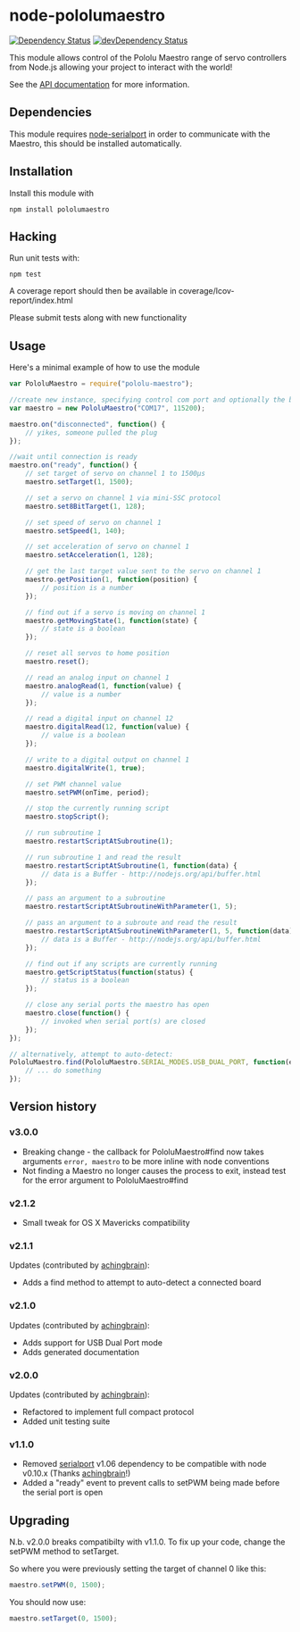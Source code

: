 # node-pololumaestro

[![Dependency Status](https://david-dm.org/omcaree/node-pololumaestro.png)](https://david-dm.org/omcaree/node-pololumaestro)
[![devDependency Status](https://david-dm.org/omcaree/node-pololumaestro/dev-status.png)](https://david-dm.org/omcaree/node-pololumaestro#info=devDependencies)

This module allows control of the Pololu Maestro range of servo controllers from Node.js allowing your project to interact with the world!

See the [API documentation](http://omcaree.github.io/node-pololumaestro/) for more information.

## Dependencies

This module requires [node-serialport](https://github.com/voodootikigod/node-serialport) in order to communicate with the Maestro, this should be installed automatically.

## Installation

Install this module with

```shell
npm install pololumaestro
```

## Hacking

Run unit tests with:

```shell
npm test
```

A coverage report should then be available in coverage/lcov-report/index.html

Please submit tests along with new functionality

## Usage

Here's a minimal example of how to use the module

```javascript
var PololuMaestro = require("pololu-maestro");

//create new instance, specifying control com port and optionally the baud rate
var maestro = new PololuMaestro("COM17", 115200);

maestro.on("disconnected", function() {
	// yikes, someone pulled the plug
});

//wait until connection is ready
maestro.on("ready", function() {
	// set target of servo on channel 1 to 1500μs
	maestro.setTarget(1, 1500);

	// set a servo on channel 1 via mini-SSC protocol
	maestro.set8BitTarget(1, 128);

	// set speed of servo on channel 1
	maestro.setSpeed(1, 140);

	// set acceleration of servo on channel 1
	maestro.setAcceleration(1, 128);

	// get the last target value sent to the servo on channel 1
	maestro.getPosition(1, function(position) {
		// position is a number
	});

	// find out if a servo is moving on channel 1
	maestro.getMovingState(1, function(state) {
		// state is a boolean
	});

	// reset all servos to home position
	maestro.reset();

	// read an analog input on channel 1
	maestro.analogRead(1, function(value) {
		// value is a number
	});

	// read a digital input on channel 12
	maestro.digitalRead(12, function(value) {
		// value is a boolean
	});

	// write to a digital output on channel 1
	maestro.digitalWrite(1, true);

	// set PWM channel value
	maestro.setPWM(onTime, period);

	// stop the currently running script
	maestro.stopScript();

	// run subroutine 1
	maestro.restartScriptAtSubroutine(1);

	// run subroutine 1 and read the result
	maestro.restartScriptAtSubroutine(1, function(data) {
		// data is a Buffer - http://nodejs.org/api/buffer.html
	});

	// pass an argument to a subroutine
	maestro.restartScriptAtSubroutineWithParameter(1, 5);

	// pass an argument to a subroute and read the result
	maestro.restartScriptAtSubroutineWithParameter(1, 5, function(data) {
		// data is a Buffer - http://nodejs.org/api/buffer.html
	});

	// find out if any scripts are currently running
	maestro.getScriptStatus(function(status) {
		// status is a boolean
	});

	// close any serial ports the maestro has open
	maestro.close(function() {
		// invoked when serial port(s) are closed
	});
});

// alternatively, attempt to auto-detect:
PololuMaestro.find(PololuMaestro.SERIAL_MODES.USB_DUAL_PORT, function(error, maestro) {
	// ... do something
});
```

## Version history

### v3.0.0
 * Breaking change - the callback for PololuMaestro#find now takes arguments `error, maestro` to be more inline with node conventions
 * Not finding a Maestro no longer causes the process to exit, instead test for the error argument to PololuMaestro#find

### v2.1.2
 * Small tweak for OS X Mavericks compatibility

### v2.1.1

Updates  (contributed by [achingbrain](https://github.com/achingbrain)):
 * Adds a find method to attempt to auto-detect a connected board

### v2.1.0

Updates  (contributed by [achingbrain](https://github.com/achingbrain)):

 * Adds support for USB Dual Port mode
 * Adds generated documentation

### v2.0.0

Updates (contributed by [achingbrain](https://github.com/achingbrain)):

 * Refactored to implement full compact protocol
 * Added unit testing suite

### v1.1.0

 * Removed [serialport](https://github.com/voodootikigod/node-serialport) v1.06 dependency to be compatible with node v0.10.x (Thanks [achingbrain](https://github.com/achingbrain)!)
 * Added a "ready" event to prevent calls to setPWM being made before the serial port is open


## Upgrading

N.b. v2.0.0 breaks compatibilty with v1.1.0.  To fix up your code, change the setPWM method to setTarget.

So where you were previously setting the target of channel 0 like this:

```javascript
maestro.setPWM(0, 1500);
```

You should now use:

```javascript
maestro.setTarget(0, 1500);
```
